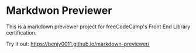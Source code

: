 # Markdwon Previewer

This is a markdown previewer project for freeCodeCamp's Front End Library certification.

Try it out:
https://benjy0011.github.io/markdown-previewer/
